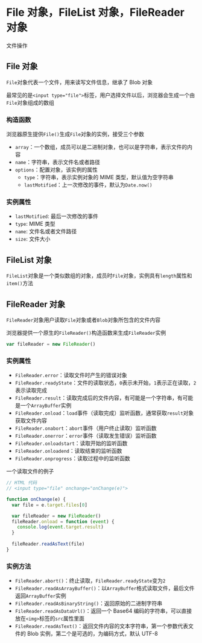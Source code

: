 # File 对象，FileList 对象，FileReader 对象

文件操作

## File 对象

`File`对象代表一个文件，用来读写文件信息，继承了 Blob 对象

最常见的是`<input type="file">`标签，用户选择文件以后，浏览器会生成一个由`File`对象组成的数组

### 构造函数

浏览器原生提供`File()`生成`File`对象的实例，接受三个参数

* `array`：一个数组，成员可以是二进制对象，也可以是字符串，表示文件的内容
* `name`：字符串，表示文件名或者路径
* `options`：配置对象，该实例的属性
	* `type`：字符串，表示实例对象的 MIME 类型，默认值为空字符串
	* `lastMotified`：上一次修改的事件，默认为`Date.now()`

### 实例属性

* `lastMotified`: 最后一次修改的事件
* `type`: MIME 类型
* `name`: 文件名或者文件路径
* `size`: 文件大小

## FileList 对象

`FileList`对象是一个类似数组的对象，成员时`File`对象，实例具有`length`属性和`item()`方法

## FileReader 对象

`FileReader`对象用户读取`File`对象或者`Blob`对象所包含的文件内容

浏览器提供一个原生的`FileReader()`构造函数来生成`FileReader`实例

```javascript
var fileReader = new FileReader()
```

### 实例属性

* `FileReader.error`：读取文件时产生的错误对象
* `FileReader.readyState`：文件的读取状态，`0`表示未开始，`1`表示正在读取，`2`表示读取完成
* `FileReader.result`：读取完成后的文件内容，有可能是一个字符串，有可能是一个`ArrayBuffer`实例
* `FileReader.onload`：`load`事件（读取完成）监听函数，通常获取`result`对象获取文件内容
* `FileReader.onabort`：`abort`事件（用户终止读取）监听函数
* `FileReader.onerror`：`error`事件（读取发生错误）监听函数
* `FileReader.onloadstart`：读取开始的监听函数
* `FileReader.onloadend`：读取结束的监听函数
* `FileReader.onprogress`：读取过程中的监听函数

一个读取文件的例子

```javascript
// HTML 代码
// <input type="file" onchange="onChange(e)">

function onChange(e) {
  var file = e.target.files[0]

  var fileReader = new FileReader()
  fileReader.onload = function (event) {
    console.log(event.target.result)
  }
  
  fileReader.readAsText(file)
}
```

### 实例方法

* `FileReader.abort()`：终止读取，`FileReader.readyState`变为`2`
* `FileReader.readAsArrayBuffer()`：以`ArrayBuffer`格式读取文件，最后文件返回`ArrayBuffer`实例
* `FileReader.readAsBinaryString()`：返回原始的二进制字符串
* `FileReader.readAsDataUrl()`：返回一个 Base64 编码的字符串，可以直接放在`<img>`标签的`src`属性里面
* `FileReader.readAsText()`：返回文件内容的文本字符串，第一个参数代表文件的 Blob 实例，第二个是可选的，为编码方式，默认 UTF-8